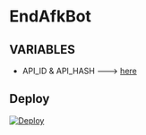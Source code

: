 # EndAfkBot

## VARIABLES

- API_ID & API_HASH ---> [here](www.telegram.org)

## Deploy 

[![Deploy](https://www.herokucdn.com/deploy/button.svg)](https://heroku.com/deploy?template=https://github.com/Timeisnotwaiting/EndAfkBot)
